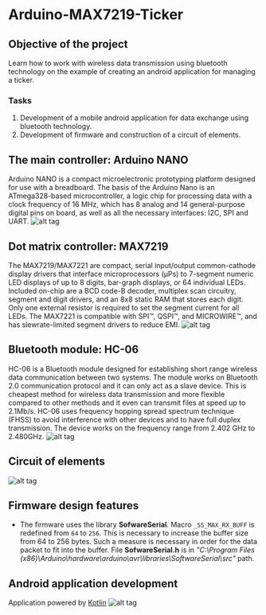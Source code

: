 # Arduino-MAX7219-Ticker
## Objective of the project
Learn how to work with wireless data transmission using bluetooth technology on the example of creating an android application for managing a ticker.

### Tasks
1. Development of a mobile android application for data exchange using bluetooth technology.
2. Development of firmware and construction of a circuit of elements.

## The main controller: Arduino NANO
Arduino NANO is a compact microelectronic prototyping platform designed for use with a breadboard.
The basis of the Arduino Nano is an ATmega328-based microcontroller, a logic chip for processing data with a clock frequency of 16 MHz, which has 8 analog and 14 general-purpose digital pins on board, as well as all the necessary interfaces: I2C, SPI and UART.
![alt tag](https://github.com/Thermazote/Arduino-MAX7219-Ticker/raw/develop/Pics/Arduino_NANO.jpg)
## Dot matrix controller: MAX7219
The MAX7219/MAX7221 are compact, serial input/output common-cathode display drivers that interface
microprocessors (µPs) to 7-segment numeric LED displays of up to 8 digits, bar-graph displays, or 64 individual LEDs. Included on-chip are a BCD code-B
decoder, multiplex scan circuitry, segment and digit
drivers, and an 8x8 static RAM that stores each digit.
Only one external resistor is required to set the segment current for all LEDs. The MAX7221 is compatible
with SPI™, QSPI™, and MICROWIRE™, and has slewrate-limited segment drivers to reduce EMI.
![alt tag](https://github.com/Thermazote/Arduino-MAX7219-Ticker/raw/develop/Pics/MAX7219_LED8x32.jpg)
## Bluetooth module: HC-06
HC-06 is a Bluetooth module designed for establishing short range wireless data communication between two systems. The module works on Bluetooth 2.0 communication protocol and it can only act as a slave device. This is cheapest method for wireless data transmission and more flexible compared to other methods and it even can transmit files at speed up to 2.1Mb/s.
HC-06 uses frequency hopping spread spectrum technique (FHSS) to avoid interference with other devices and to have full duplex transmission. The device works on the frequency range from 2.402 GHz to 2.480GHz.
![alt tag](https://github.com/Thermazote/Arduino-MAX7219-Ticker/raw/develop/Pics/HC-06.jpg)
## Circuit of elements
![alt tag](https://github.com/Thermazote/Arduino-MAX7219-Ticker/raw/develop/Pics/Scheme.png)
## Firmware design features
* The firmware uses the library **SofwareSerial**. Macro `_SS_MAX_RX_BUFF` is redefined from `64` to `256`. This is necessary to increase the buffer size from 64 to 256 bytes. Such a measure is necessary in order for the data packet to fit into the buffer. File **SofwareSerial.h** is in _"C:\Program Files (x86)\Arduino\hardware\arduino\avr\libraries\SoftwareSerial\src"_ path.
## Android application development
Application powered by [Kotlin](https://kotlinlang.org/)
![alt tag](https://github.com/Thermazote/Arduino-MAX7219-Ticker/raw/develop/Pics/App_LOGO.png)
